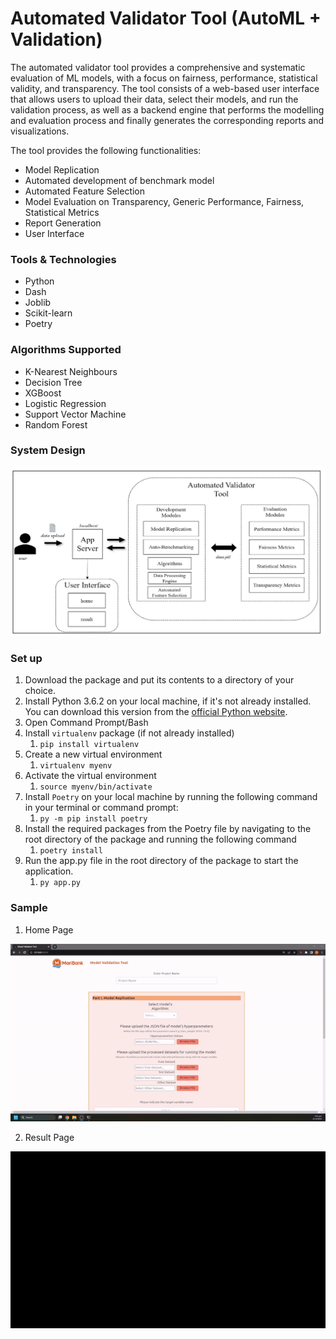 # Automated Validator Tool (AutoML + Validation)
The automated validator tool provides a comprehensive and systematic evaluation of ML models, with a focus on fairness, performance, statistical validity, and transparency. The tool consists of a web-based user interface that allows users to upload their data, select their models, and run the validation process, as well as a backend engine that performs the modelling and evaluation process and finally generates the corresponding reports and visualizations.

The tool provides the following functionalities:
- Model Replication
- Automated development of benchmark model
- Automated Feature Selection
- Model Evaluation on Transparency, Generic Performance, Fairness, Statistical Metrics
- Report Generation
- User Interface

### Tools & Technologies
- Python 
- Dash
- Joblib 
- Scikit-learn
- Poetry

### Algorithms Supported
- K-Nearest Neighbours
- Decision Tree
- XGBoost
- Logistic Regression
- Support Vector Machine
- Random Forest

### System Design
![System Design](https://github.com/keiraaa-xrq/auto-ml-validation/blob/main/auto_ml_validation/app/assets/images/SystemDesign.png)

### Set up
1. Download the package and put its contents to a directory of your choice.
2. Install Python 3.6.2 on your local machine, if it's not already installed. You can download this version from the [official Python website](https://www.python.org/downloads/release/python-362/).
3. Open Command Prompt/Bash
4. Install `virtualenv` package (if not already installed) 
   1. `pip install virtualenv`
5. Create a new virtual environment
   1. `virtualenv myenv`
6. Activate the virtual environment
   1. `source myenv/bin/activate`
7. Install `Poetry` on your local machine by running the following command in your terminal or command prompt:
   1. `py -m pip install poetry`
8. Install the required packages from the Poetry file by navigating to the root directory of the package and running the following command
   1. `poetry install`
9. Run the app.py file in the root directory of the package to start the application.
   1. `py app.py`

### Sample

1. Home Page

![Home Page](/gif/Home_Page.gif)

2. Result Page

![Result Page](/gif/Result_Page.gif)



